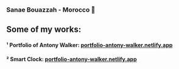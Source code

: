 ### Sanae Bouazzah - Morocco 💖

## Some of my works:
#### ¹ Portfolio of Antony Walker: [portfolio-antony-walker.netlify.app](portfolio-antony-walker.netlify.app)
#### ² Smart Clock: [portfolio-antony-walker.netlify.app](portfolio-antony-walker.netlify.app)

<!--
**SanaeBouazzah/SanaeBouazzah** is a ✨ _special_ ✨ repository because its `README.md` (this file) appears on your GitHub profile.

Here are some ideas to get you started:

- 🔭 I’m currently working on ...
- 🌱 I’m currently learning ...
- 👯 I’m looking to collaborate on ...
- 🤔 I’m looking for help with ...
- 💬 Ask me about ...
- 📫 How to reach me: ...
- 😄 Pronouns: ...
- ⚡ Fun fact: ...
-->
